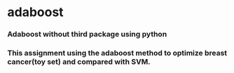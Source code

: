 # adaboost
### Adaboost without third package using python
### This assignment using the adaboost method to optimize breast cancer(toy set) and compared with SVM.
